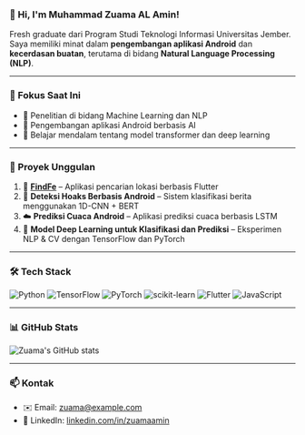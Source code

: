 ### 👋 Hi, I'm Muhammad Zuama AL Amin!

Fresh graduate dari Program Studi Teknologi Informasi Universitas Jember.  
Saya memiliki minat dalam **pengembangan aplikasi Android** dan **kecerdasan buatan**, terutama di bidang **Natural Language Processing (NLP)**.

---

### 💼 Fokus Saat Ini
- 🔬 Penelitian di bidang Machine Learning dan NLP
- 📱 Pengembangan aplikasi Android berbasis AI
- 📖 Belajar mendalam tentang model transformer dan deep learning

---

### 🚀 Proyek Unggulan
1. 🔎 **[FindFe](https://github.com/zuamaamin/findfe)** – Aplikasi pencarian lokasi berbasis Flutter
2. 📰 **Deteksi Hoaks Berbasis Android** – Sistem klasifikasi berita menggunakan 1D-CNN + BERT
3. ☁️ **Prediksi Cuaca Android** – Aplikasi prediksi cuaca berbasis LSTM
4. 🧠 **Model Deep Learning untuk Klasifikasi dan Prediksi** – Eksperimen NLP & CV dengan TensorFlow dan PyTorch

---

### 🛠️ Tech Stack
![Python](https://img.shields.io/badge/-Python-333?style=flat&logo=python)
![TensorFlow](https://img.shields.io/badge/-TensorFlow-333?style=flat&logo=tensorflow)
![PyTorch](https://img.shields.io/badge/-PyTorch-333?style=flat&logo=pytorch)
![scikit-learn](https://img.shields.io/badge/-Scikit_Learn-333?style=flat&logo=scikit-learn)
![Flutter](https://img.shields.io/badge/-Flutter-333?style=flat&logo=flutter)
![JavaScript](https://img.shields.io/badge/-JavaScript-333?style=flat&logo=javascript)

---

### 📊 GitHub Stats
![Zuama's GitHub stats](https://github-readme-stats.vercel.app/api?username=zuamaamin&show_icons=true&theme=tokyonight)

---

### 📫 Kontak
- ✉️ Email: zuama@example.com
- 💼 LinkedIn: [linkedin.com/in/zuamaamin](https://linkedin.com/in/zuamaamin)
